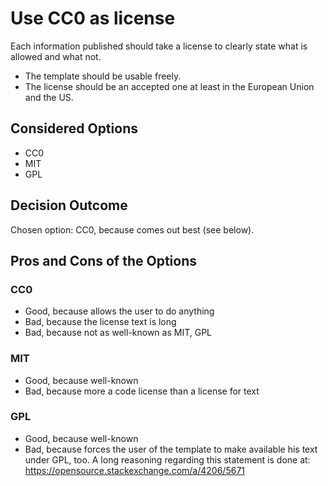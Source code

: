 # Use CC0 as license

Each information published should take a license to clearly state what is allowed and what not.

- The template should be usable freely.
- The license should be an accepted one at least in the European Union and the US.

## Considered Options

* CC0
* MIT
* GPL

## Decision Outcome

Chosen option: CC0, because comes out best (see below).

## Pros and Cons of the Options

### CC0

* Good, because allows the user to do anything
* Bad, because the license text is long
* Bad, because not as well-known as MIT, GPL

### MIT

* Good, because well-known
* Bad, because more a code license than a license for text

### GPL

* Good, because well-known
* Bad, because forces the user of the template to make available his text under GPL, too.
  A long reasoning regarding this statement is done at: <https://opensource.stackexchange.com/a/4206/5671>
